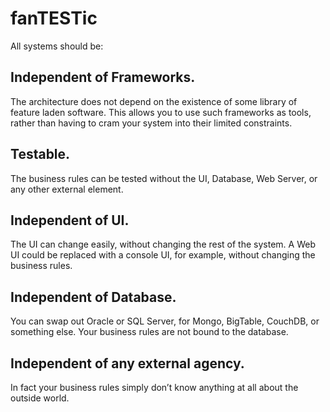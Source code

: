 # fanTESTic

All systems should be:

## Independent of Frameworks. 

The architecture does not depend on the existence of some library of feature laden software. This allows you to use such frameworks as tools, rather than having to cram your system into their limited constraints.

## Testable. 

The business rules can be tested without the UI, Database, Web Server, or any other external element.

## Independent of UI. 

The UI can change easily, without changing the rest of the system. A Web UI could be replaced with a console UI, for example, without changing the business rules.

## Independent of Database.

You can swap out Oracle or SQL Server, for Mongo, BigTable, CouchDB, or something else. Your business rules are not bound to the database.

## Independent of any external agency. 

In fact your business rules simply don’t know anything at all about the outside world.
